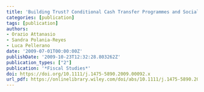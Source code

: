 ```yaml
---
title: 'Building Trust? Conditional Cash Transfer Programmes and Social Capital'
categories: [publication]
tags: [publication]
authors:
- Orazio Attanasio
- Sandra Polania-Reyes
- Luca Pellerano
date: '2009-07-01T00:00:00Z'
publishDate: '2009-10-23T12:32:28.803262Z'
publication_types: ["2"]
publication: '*Fiscal Studies*'
doi: https://doi.org/10.1111/j.1475-5890.2009.00092.x
url_pdf: https://onlinelibrary.wiley.com/doi/abs/10.1111/j.1475-5890.2009.00092.x
---
```

